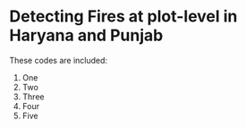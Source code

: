 # Detecting Fires at plot-level in Haryana and Punjab

These codes are included: <br />
  1. One <br />
  2. Two <br />
  3. Three <br />
  4. Four <br />
  5. Five <br />
